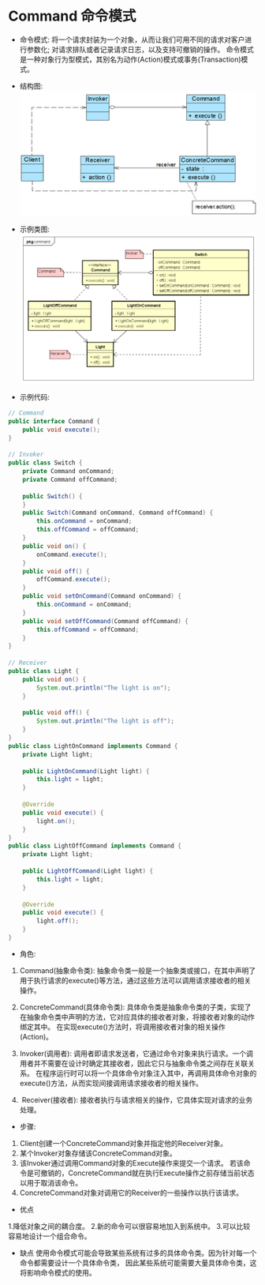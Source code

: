 # Command 命令模式

- 命令模式:
将一个请求封装为一个对象，从而让我们可用不同的请求对客户进行参数化;
对请求排队或者记录请求日志，以及支持可撤销的操作。
命令模式是一种对象行为型模式，其别名为动作(Action)模式或事务(Transaction)模式。

- 结构图:
![Command_structure](images/19.Command_structure.png)

- 示例类图:
![Command_uml](images/19.Command_uml.png)

- 示例代码:
```java
// Command
public interface Command {
	public void execute();
}

// Invoker
public class Switch {
	private Command onCommand;
	private Command offCommand;

	public Switch() {
	}
	public Switch(Command onCommand, Command offCommand) {
		this.onCommand = onCommand;
		this.offCommand = offCommand;
	}
	public void on() {
		onCommand.execute();
	}
	public void off() {
		offCommand.execute();
	}
	public void setOnCommand(Command onCommand) {
		this.onCommand = onCommand;
	}
	public void setOffCommand(Command offCommand) {
		this.offCommand = offCommand;
	}
}

// Receiver
public class Light {
	public void on() {
		System.out.println("The light is on");
	}

	public void off() {
		System.out.println("The light is off");
	}
}
public class LightOnCommand implements Command {
	private Light light;

	public LightOnCommand(Light light) {
		this.light = light;
	}

	@Override
	public void execute() {
		light.on();
	}
}
public class LightOffCommand implements Command {
	private Light light;

	public LightOffCommand(Light light) {
		this.light = light;
	}

	@Override
	public void execute() {
		light.off();
	}
}
```

- 角色:
1. Command(抽象命令类):
抽象命令类一般是一个抽象类或接口，在其中声明了用于执行请求的execute()等方法，通过这些方法可以调用请求接收者的相关操作。

2. ConcreteCommand(具体命令类):
具体命令类是抽象命令类的子类，实现了在抽象命令类中声明的方法，它对应具体的接收者对象，将接收者对象的动作绑定其中。
在实现execute()方法时，将调用接收者对象的相关操作(Action)。

3. Invoker(调用者):
调用者即请求发送者，它通过命令对象来执行请求。一个调用者并不需要在设计时确定其接收者，因此它只与抽象命令类之间存在关联关系。
在程序运行时可以将一个具体命令对象注入其中，再调用具体命令对象的execute()方法，从而实现间接调用请求接收者的相关操作。

4.  Receiver(接收者):
接收者执行与请求相关的操作，它具体实现对请求的业务处理。

- 步骤:
1. Client创建一个ConcreteCommand对象并指定他的Receiver对象。
2. 某个Invoker对象存储该ConcreteCommand对象。
3. 该Invoker通过调用Command对象的Execute操作来提交一个请求。
若该命令是可撤销的，ConcreteCommand就在执行Execute操作之前存储当前状态以用于取消该命令。
4. ConcreteCommand对象对调用它的Receiver的一些操作以执行该请求。

- 优点

1.降低对象之间的耦合度。
2.新的命令可以很容易地加入到系统中。
3.可以比较容易地设计一个组合命令。

- 缺点
使用命令模式可能会导致某些系统有过多的具体命令类。因为针对每一个命令都需要设计一个具体命令类，
因此某些系统可能需要大量具体命令类，这将影响命令模式的使用。

